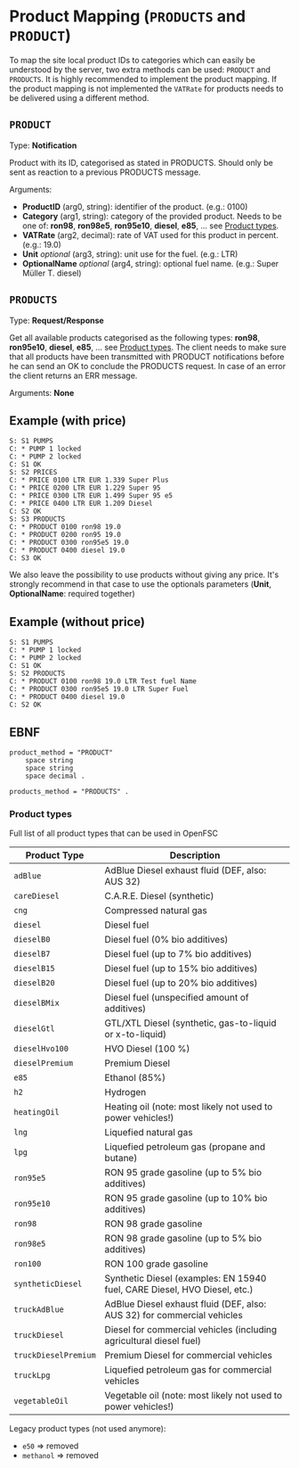 # Product Mapping (`PRODUCTS` and `PRODUCT`)

To map the site local product IDs to categories which can easily be understood by the server, two extra methods can be used: `PRODUCT` and `PRODUCTS`.
It is highly recommended to implement the product mapping. If the product mapping is not implemented the `VATRate` for products needs to be delivered using a different method.

## `PRODUCT`

Type: **Notification**

Product with its ID, categorised as stated in PRODUCTS. Should only be sent as reaction to a previous PRODUCTS message.

Arguments:

- **ProductID** (arg0, string): identifier of the product. (e.g.: 0100)
- **Category** (arg1, string): category of the provided product. Needs to be one of: **ron98**, **ron98e5**, **ron95e10**, **diesel**, **e85**, ... see [Product types](#Product-types).
- **VATRate** (arg2, decimal): rate of VAT used for this product in percent. (e.g.: 19.0)
- **Unit** *optional* (arg3, string): unit use for the fuel. (e.g.: LTR)
- **OptionalName** *optional* (arg4, string): optional fuel name. (e.g.: Super Müller T. diesel)

## `PRODUCTS`

Type: **Request/Response**

Get all available products categorised as the following types: **ron98**, **ron95e10**, **diesel**, **e85**, ... see [Product types](#Product-types). The client needs to make sure that all products have been transmitted with PRODUCT notifications before he can send an OK to conclude the PRODUCTS request. In case of an error the client returns an ERR message.

Arguments: **None**

## Example (with price)

```text
S: S1 PUMPS
C: * PUMP 1 locked
C: * PUMP 2 locked
C: S1 OK
S: S2 PRICES
C: * PRICE 0100 LTR EUR 1.339 Super Plus
C: * PRICE 0200 LTR EUR 1.229 Super 95
C: * PRICE 0300 LTR EUR 1.499 Super 95 e5
C: * PRICE 0400 LTR EUR 1.209 Diesel
C: S2 OK
S: S3 PRODUCTS
C: * PRODUCT 0100 ron98 19.0
C: * PRODUCT 0200 ron95 19.0
C: * PRODUCT 0300 ron95e5 19.0
C: * PRODUCT 0400 diesel 19.0
C: S3 OK
```

We also leave the possibility to use products without giving any price. It's strongly recommend in that case to use the optionals parameters (**Unit**, **OptionalName**: required together)

## Example (without price)

```text
S: S1 PUMPS
C: * PUMP 1 locked
C: * PUMP 2 locked
C: S1 OK
S: S2 PRODUCTS
C: * PRODUCT 0100 ron98 19.0 LTR Test fuel Name
C: * PRODUCT 0300 ron95e5 19.0 LTR Super Fuel
C: * PRODUCT 0400 diesel 19.0
C: S2 OK
```

## EBNF

```text
product_method = "PRODUCT"
    space string
    space string
    space decimal .

products_method = "PRODUCTS" .
```

### Product types

Full list of all product types that can be used in OpenFSC

| Product Type         | Description                                                               |
| -------------------- | ------------------------------------------------------------------------- |
| `adBlue`             | AdBlue Diesel exhaust fluid (DEF, also: AUS 32)                           |
| `careDiesel`         | C.A.R.E. Diesel (synthetic)                                               |
| `cng`                | Compressed natural gas                                                    |
| `diesel`             | Diesel fuel                                                               |
| `dieselB0`           | Diesel fuel (0% bio additives)                                            |
| `dieselB7`           | Diesel fuel (up to 7% bio additives)                                      |
| `dieselB15`          | Diesel fuel (up to 15% bio additives)                                     |
| `dieselB20`          | Diesel fuel (up to 20% bio additives)                                     |
| `dieselBMix`         | Diesel fuel (unspecified amount of additives)                             |
| `dieselGtl`          | GTL/XTL Diesel (synthetic, gas-to-liquid or x-to-liquid)                  |
| `dieselHvo100`       | HVO Diesel (100 %)                                                        |
| `dieselPremium`      | Premium Diesel                                                            |
| `e85`                | Ethanol (85%)                                                             |
| `h2`                 | Hydrogen                                                                  |
| `heatingOil`         | Heating oil (note: most likely not used to power vehicles!)               |
| `lng`                | Liquefied natural gas                                                     |
| `lpg`                | Liquefied petroleum gas (propane and butane)                              |
| `ron95e5`            | RON 95 grade gasoline (up to 5% bio additives)                            |
| `ron95e10`           | RON 95 grade gasoline (up to 10% bio additives)                           |
| `ron98`              | RON 98 grade gasoline                                                     |
| `ron98e5`            | RON 98 grade gasoline (up to 5% bio additives)                            |
| `ron100`             | RON 100 grade gasoline                                                    |
| `syntheticDiesel`    | Synthetic Diesel (examples: EN 15940 fuel, CARE Diesel, HVO Diesel, etc.) |
| `truckAdBlue`        | AdBlue Diesel exhaust fluid (DEF, also: AUS 32) for commercial vehicles   |
| `truckDiesel`        | Diesel for commercial vehicles (including agricultural diesel fuel)       |
| `truckDieselPremium` | Premium Diesel for commercial vehicles                                    |
| `truckLpg`           | Liquefied petroleum gas for commercial vehicles                           |
| `vegetableOil`       | Vegetable oil (note: most likely not used to power vehicles!)             |

Legacy product types (not used anymore):

- `e50` => removed
- `methanol` => removed